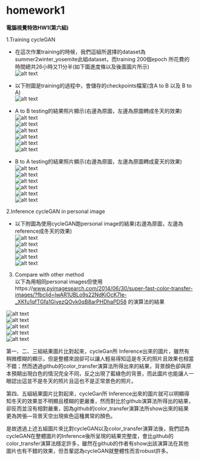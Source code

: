 # homework1

**電腦視覺特效HW1(第六組)**  


1.Training cycleGAN  
  - 在這次作業training的時候，我們這組所選擇的dataset為summer2winter_yosemite此組dataset，而training 200個epoch 所花費的時間總共26小時又11分半(如下圖進度條以及後面圖片所示)  
  ![alt text](picture/train/process.png)  
    
  - 以下附圖是training的過程中，會儲存的checkpoints檔案(含A to B 以及 B to A)  
  ![alt text](picture/train/result.png)  
    
  - A to B testing的結果照片顯示(右邊為原圖，左邊為原圖轉成冬天的效果)  
  ![alt text](picture/test/a2b/a2b1.png)  
  ![alt text](picture/test/a2b/a2b2.png)  
  ![alt text](picture/test/a2b/a2b3.png)  
  ![alt text](picture/test/a2b/a2b4.png)  
  ![alt text](picture/test/a2b/a2b5.png)  
  ![alt text](picture/test/a2b/a2b6.png)  
    
  - B to A testing的結果照片顯示(右邊為原圖，左邊為原圖轉成夏天的效果)  
  ![alt text](picture/test/b2a/b2a1.png)  
  ![alt text](picture/test/b2a/b2a2.png)  
  ![alt text](picture/test/b2a/b2a3.png)  
  ![alt text](picture/test/b2a/b2a4.png)  
  ![alt text](picture/test/b2a/b2a5.png)  
  ![alt text](picture/test/b2a/b2a6.png)  
    
2.Inference cycleGAN in personal image  
  - 以下附圖為使用cycleGAN跑personal image的結果(右邊為原圖，左邊為reference成冬天的效果)  
  ![alt text](picture/inference/inference1.png)  
  ![alt text](picture/inference/inference2.png)  
  ![alt text](picture/inference/inference3.png)  
  ![alt text](picture/inference/inference4.png)  
  ![alt text](picture/inference/inference5.png)  
    
3. Compare with other method  
  以下為用相同personal images但使用https://www.pyimagesearch.com/2014/06/30/super-fast-color-transfer-images/?fbclid=IwAR1UBLo9s22NdKjOcK7Ie-_XKfu1qfTGfa1GiyezQOvk0qB8arPHDhaPD58 的演算法的結果  
  
  ![alt text](picture/transfer/cf1.png)  
  ![alt text](picture/transfer/cf2.png)  
  ![alt text](picture/transfer/cf3.png)  
  ![alt text](picture/transfer/cf4.png)  
  ![alt text](picture/transfer/cf5.png)  
    
  第一、二、三組結果圖片比對起來，cycleGan所 Inference出來的圖片，雖然有稍微模糊的顯示，但是整體來說卻可以讓人輕易得知這是冬天的照片且效果也相當不錯；然而透過github的color_transfer演算法所得出來的結果，背景顏色卻與原本預期出現白色的情況完全不同，反之出現了藍綠色的背景，而此圖片也能讓人一眼認出這並不是冬天的照片且這也不是正常景色的照片。  
  
  第四、五組結果圖片比對起來，cycleGan所 Inference出來的圖片就可以明顯得知冬天的效果並不明顯且模糊的更嚴重，然而對比於github演算法所得出的結果，卻反而並沒有相對嚴重，因為github的color_transfer演算法所show出來的結果更為誇張—背景天空出現紫色這種異常的顏色。  
  
  是故透過上述五組圖片來比對cycleGAN以及color_transfer演算法後，我們認為cycleGAN在整體圖片的Inference後所呈現的結果完整度，會比github的color_transfer演算法穩定許多，雖然在github的作者有show出該演算法在其他圖片也有不錯的效果，但吾輩認為cycleGAN就整體性而言robust許多。

  
  
  


